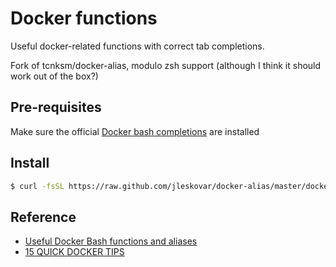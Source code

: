 # Docker functions

Useful docker-related functions with correct tab completions.

Fork of tcnksm/docker-alias, modulo zsh support (although I think it should work out of the box?)

## Pre-requisites
Make sure the official [Docker bash completions](https://raw.githubusercontent.com/docker/docker/master/contrib/completion/bash/docker) are installed 

## Install
```bash
$ curl -fsSL https://raw.github.com/jleskovar/docker-alias/master/docker_functions >> ~/.bashrc && source ~/.bashrc
```

## Reference

- [Useful Docker Bash functions and aliases](http://www.kartar.net/2014/03/some-useful-docker-bash-functions-and-aliases/)
- [15 QUICK DOCKER TIPS](http://www.centurylinklabs.com/15-quick-docker-tips/)
